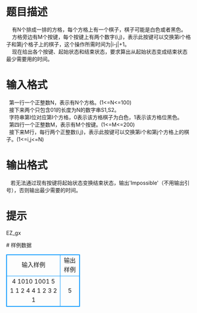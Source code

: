 # 

 
 # 题目描述 
<p>&nbsp;&nbsp;&nbsp;&nbsp;有N个排成一排的方格，每个方格上有一个棋子，棋子可能是白色或者黑色。<br />
&nbsp;&nbsp;&nbsp;&nbsp;方格旁边有M个按键，每个按键上有两个数字(i,j)，表示此按键可以交换第i个格子和第j个格子上的棋子，这个操作所需时间为|i-j|+1。<br />
&nbsp;&nbsp;&nbsp;&nbsp;现在给出各个按键、起始状态和结束状态，要求算出从起始状态变成结束状态最少需要用的时间。</p> 

 
 # 输入格式 
<p>&nbsp;&nbsp;第一行一个正整数N，表示有N个方格。(1&lt;=N&lt;=100)<br />
&nbsp;&nbsp;接下来两个只包含01的长度为N的数字串S1,S2。<br />
&nbsp;&nbsp;字符串第I位对应第I个方格，0表示该方格棋子为白色，1表示该方格位黑色。<br />
&nbsp;&nbsp;第四行一个正整数M，表示有M个按键。(1&lt;=M&lt;=200)<br />
&nbsp;&nbsp;接下来M行，每行两个正整数(i,j)，表示此按键可以交换第i个和第j个方格上的棋子。(1&lt;=i,j&lt;=N)</p> 

 
 # 输出格式 
<p>&nbsp;&nbsp;&nbsp;若无法通过现有按键将起始状态变换结束状态，输出&#39;Impossible&#39;（不用输出引号），否则输出最少需要的时间。</p> 

 
 # 提示 
<p>EZ_gx</p> 
# 样例数据
<style>
        table,table tr th, table tr td { border:1px solid #0094ff; }
        table { width: 200px; min-height: 25px; line-height: 25px; text-align: center; border-collapse: collapse;}   
    </style>
<table>
	<tr>
		<td>输入样例</td>
		<td>输出样例</td>
	</tr>
<tr><td>4
1010
1001
5
1 1
2 4
4 1
2 3
2 1
</td><td>5
</td></tr></table>
